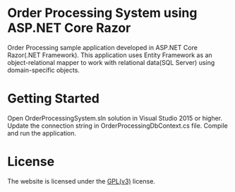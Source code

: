 # Order Processing System using ASP.NET Core Razor
Order Processing sample application developed in ASP.NET Core Razor(.NET Framework). This application uses Entity Framework as an object-relational mapper to work with relational data(SQL Server) using domain-specific objects.

# Getting Started
Open OrderProcessingSystem.sln solution in Visual Studio 2015 or higher. Update the connection string in OrderProcessingDbContext.cs file. Compile and run the application.

# License
The website is licensed under the [GPL(v3)](https://www.gnu.org/licenses/gpl-3.0.en.html) license.